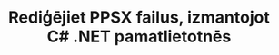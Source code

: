 ---
############################# Static ############################
layout: "autogen"
draft: false
path: "lv/redaction/net/text/ppsx"
otherformats: CSV DOC DOCM DOCX DOT DOTM DOTX PDF POT POTM PPS PPSM PPT PPTM PPTX RTF XLS XLSM XLSX XLT XLTM XLTX  

############################# Head ############################
head_title: "Izņemiet sensitīvo informāciju no PPSX dokumentiem, izmantojot .NET Core"
head_description: "Lietojiet teksta rediģēšanu, izmantojot precīzu frāzi vai regulāro izteiksmi dažādu formātu dokumentiem"

############################# Header ############################
title: "Rediģējiet PPSX failus, izmantojot C# .NET pamatlietotnēs"
description: "Meklēt un aizstāt tekstu Office un OpenOffice dokumentos, izklājlapās un prezentācijās, kā arī PPSX operētājsistēmās Windows, Linux un macOS"

################### SubMenu/Download Button #####################
submenu:
    enable: true

############################# About ############################
about:
    enable: true
    title: "Dokumenta rediģēšana .NET API"
    content: |
        Viena formāta neatkarīga saskarne sensitīvas un klasificētas informācijas noņemšanai no PDF, Word, Excel, PowerPoint dokumentiem un attēliem, tostarp iespēja mainīt metadatus un noņemt komentārus. Izmantojot rīku GroupDocs.Redaction for .NET, varat rediģēt tekstu un saglabāt rediģēto dokumentu mapē PDF, pārveidojot visas lapas rastra attēlos vai saglabājot dokumentu tā sākotnējā formātā turpmākai rediģēšanai.

############################# Steps ############################
steps:
    enable: true
    title_left: "Rediģēt precīzu tekstu no PPSX, izmantojot C#"
    content_left: |
        [GroupDocs.Redaction](lv//redaction/net/) ļauj .NET izstrādātājiem viegli pievienot PPSX failu rediģēšanas funkciju, veicot dažas vienkāršas darbības.

        *   Izveidojiet klases [Redactor](https://apireference.groupdocs.com/redaction/net/groupdocs.redaction/redactor) gadījumu un ielādējiet PPSX failu
        *   Izveidojiet klases [ExactPhraseRedaction](https://apireference.groupdocs.com/redaction/net/groupdocs.redaction.redactions/exactphraseredaction) instanci, lai atrastu un aizstātu tekstu
        *   Izsauciet [Redactor.Apply](https://apireference.groupdocs.com/redaction/net/groupdocs.redaction/redactor/methods/apply/index) metodi ar ExactPhraseRedaction objektu
        
    title_right: "Sāciet darbu ar Redaction API"
    content_right: |
        Instalējiet no komandrindas kā ```nuget install GroupDocs.Redaction``` vai izmantojot Visual Studio pakotņu pārvaldnieka konsoli ar ```Install-Package GroupDocs.Redaction```. 
        Varat arī iegūt bezsaistes MSI instalēšanas programmu vai DLL failā no [downloads](https://downloads.groupdocs.com/redaction/net) un manuāli atsaukties uz to savā projektā.  
        
    code: |
        ```cs
        using (Redactor redactor = new Redactor(@"sample.ppsx"))
        {
        	redactor.Apply(new ExactPhraseRedaction("John Doe", new ReplacementOptions("[personal]")));
        	redactor.Save();
        }
        ```

############################# Demos ############################
demos:
    enable: true
############################# About Formats ############################
about_formats:
    enable: true
############################# More Formats ############################
more_formats:
    enable: true

############################# Back to top ###############################
back_to_top:
    enable: true
---